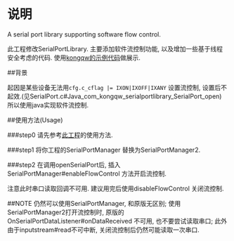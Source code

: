 # 说明
A serial port library supporting software flow control.
 
此工程修改SerialPortLibrary. 主要添加软件流控制功能, 以及增加一些基于线程安全考虑的代码. 使用[kongqw的示例代码](https://github.com/kongqw/AndroidSerialPort)做展示.


##背景

起因是某些设备无法用`cfg.c_cflag |= IXON|IXOFF|IXANY` 设置流控制, 设置后不起效.(见SerialPort.c#Java_com_kongqw_serialportlibrary_SerialPort_open) 
所以使用java实现软件流控制.

##使用方法(Usage)

###step0
请先参考[此工程](https://github.com/kongqw/AndroidSerialPort)的使用方法.

###step1 
将你工程的SerialPortManager 替换为SerialPortManager2.

###step2 
在调用openSerialPort后, 插入SerialPortManager#enableFlowControl  方法开启流控制. 

注意此时串口读取回调不可用. 建议用完后使用disableFlowControl 关闭流控制.


##NOTE
仍然可以使用SerialPortManager, 和原版无区别;
使用SerialPortManager2打开流控制时, 原版的OnSerialPortDataListener#onDataReceived 不可用, 也不要尝试读取串口; 
此外由于inputstream#read不可中断, 关闭流控制后仍然可能读取一次串口.